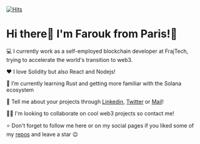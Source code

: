 [![Hits](https://hits.seeyoufarm.com/api/count/incr/badge.svg?url=https%3A%2F%2Fgithub.com%2Ffbenfraj&count_bg=%2379C83D&title_bg=%23555555&icon=&icon_color=%23E7E7E7&title=hits&edge_flat=false)](https://hits.seeyoufarm.com)                    

# Hi there👋 I'm Farouk from Paris!🥖

💻 I currently work as a self-employed blockchain developer at FrajTech, trying to accelerate the world's transition to web3.

❤️ I love Solidity but also React and Nodejs!

🌱 I’m currently learning Rust and getting more familiar with the Solana ecosystem

🔗 Tell me about your projects through [Linkedin](https://www.linkedin.com/in/farouk-benfraj/), [Twitter](https://twitter.com/f_benfraj) or [Mail](farouk.ben-fraj@outlook.com)!

💪🏽 I'm looking to collaborate on cool web3 projects so contact me!

⭐ Don't forget to follow me here or on my social pages if you liked some of my [repos](https://github.com/fbenfraj?tab=repositories) and leave a star 😉
